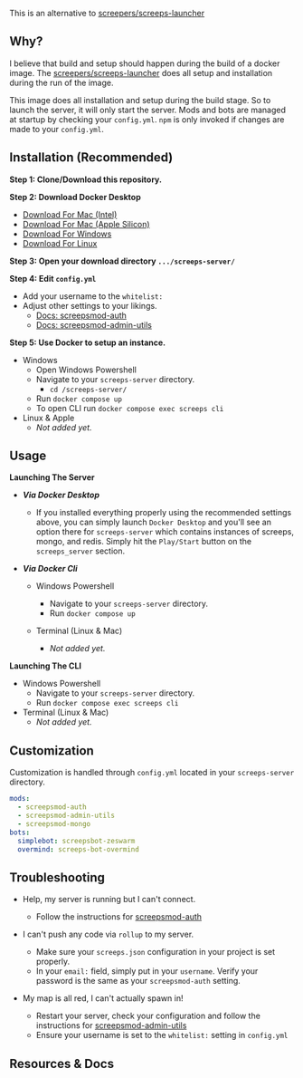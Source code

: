 This is an alternative to [screepers/screeps-launcher]

## Why?
I believe that build and setup should happen during the build of a docker image.
The [screepers/screeps-launcher] does all setup and installation during the run of the image.

This image does all installation and setup during the build stage.
So to launch the server, it will only start the server.
Mods and bots are managed at startup by checking your `config.yml`.
`npm` is only invoked if changes are made to your `config.yml`.

## Installation (Recommended)
**Step 1: Clone/Download this repository.**

**Step 2:  Download Docker Desktop** 

- [Download For Mac (Intel)](https://desktop.docker.com/mac/main/amd64/Docker.dmg?utm_source=docker&utm_medium=webreferral&utm_campaign=dd-smartbutton&utm_location=module) 
- [Download For Mac (Apple Silicon)](https://desktop.docker.com/mac/main/arm64/Docker.dmg?utm_source=docker&utm_medium=webreferral&utm_campaign=dd-smartbutton&utm_location=module)
- [Download For Windows](https://desktop.docker.com/win/main/amd64/Docker%20Desktop%20Installer.exe?utm_source=docker&utm_medium=webreferral&utm_campaign=dd-smartbutton&utm_location=module)
- [Download For Linux](https://docs.docker.com/desktop/linux/install/)

**Step 3: Open your download directory `.../screeps-server/`** 

**Step 4: Edit `config.yml`**

- Add your username to the `whitelist:`
- Adjust other settings to your likings.
	- [Docs: screepsmod-auth](https://github.com/ScreepsMods/screepsmod-auth)
	- [Docs: screepsmod-admin-utils](https://github.com/ScreepsMods/screepsmod-admin-utils)

**Step 5: Use Docker to setup an instance.** 

- Windows
	- Open Windows Powershell
	- Navigate to your `screeps-server` directory. 
		- `cd /screeps-server/`
	- Run `docker compose up`
	- To open CLI run `docker compose exec screeps cli`
- Linux & Apple
	- *Not added yet.*
## Usage
**Launching The Server**

- ***Via Docker Desktop***
	
	- If you installed everything properly using the recommended settings above, you can simply launch `Docker Desktop` and you'll see an option there for `screeps-server` which contains instances of screeps, mongo, and redis. Simply hit the `Play/Start` button on the `screeps_server` section.
	
- ***Via Docker Cli***
	
	- Windows Powershell
		- Navigate to your `screeps-server` directory.
		- Run `docker compose up`
		
	- Terminal (Linux & Mac)
		- *Not added yet.*

**Launching The CLI**

- Windows Powershell
  - Navigate to your `screeps-server` directory.
  - Run `docker compose exec screeps cli`
- Terminal (Linux & Mac)
  - *Not added yet.*

## Customization
Customization is handled through `config.yml` located in your `screeps-server` directory.
```yml
mods:
  - screepsmod-auth
  - screepsmod-admin-utils
  - screepsmod-mongo
bots:
  simplebot: screepsbot-zeswarm
  overmind: screeps-bot-overmind
```

## Troubleshooting
- Help, my server is running but I can't connect.
  - Follow the instructions for [screepsmod-auth](https://github.com/ScreepsMods/screepsmod-auth)
- I can't push any code via `rollup` to my server.
  - Make sure your `screeps.json` configuration in your project is set properly. 
  - In your `email:` field, simply put in your `username`. Verify your password is the same as your `screepsmod-auth` setting.

- My map is all red, I can't actually spawn in!
  - Restart your server, check your configuration and follow the instructions for [screepsmod-admin-utils](https://github.com/ScreepsMods/screepsmod-admin-utils)
  - Ensure your username is set to the `whitelist:` setting in `config.yml`

## Resources & Docs
[screepers/screeps-launcher]: https://github.com/screepers/screeps-launcher
[screepsmod-auth]: https://github.com/ScreepsMods/screepsmod-auth
[screepsmod-admin-utils]: https://github.com/ScreepsMods/screepsmod-admin-utils
[screepsmod-mongo]: https://github.com/ScreepsMods/screepsmod-mongo
